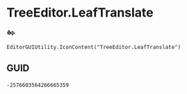 # TreeEditor.LeafTranslate
![](/img/TreeEditor.LeafTranslate.png)

``` CSharp
EditorGUIUtility.IconContent("TreeEditor.LeafTranslate")
```
## GUID
```
-2576603564266665359
```
